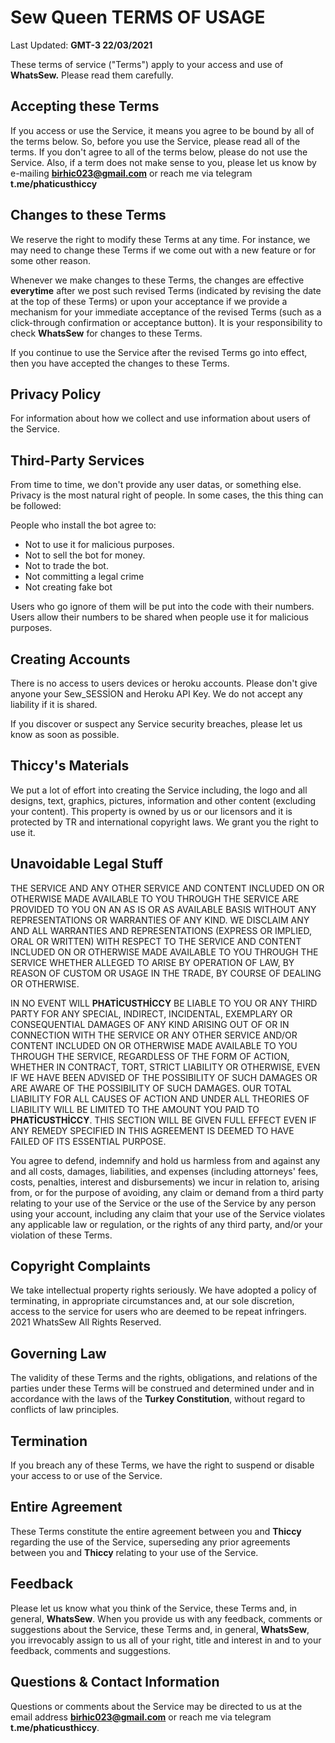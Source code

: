 
# **Sew Queen** TERMS OF USAGE

Last Updated: **GMT-3 22/03/2021**

These terms of service ("Terms") apply to your access and use of **WhatsSew.** Please read them carefully.


## Accepting these Terms

If you access or use the Service, it means you agree to be bound by all of the terms below. So, before you use the Service, please read all of the terms. If you don't agree to all of the terms below, please do not use the Service. Also, if a term does not make sense to you, please let us know by e-mailing **birhic023@gmail.com** or reach me via telegram **t.me/phaticusthiccy**


## Changes to these Terms

We reserve the right to modify these Terms at any time. For instance, we may need to change these Terms if we come out with a new feature or for some other reason.

Whenever we make changes to these Terms, the changes are effective **everytime** after we post such revised Terms (indicated by revising the date at the top of these Terms) or upon your acceptance if we provide a mechanism for your immediate acceptance of the revised Terms (such as a click-through confirmation or acceptance button). It is your responsibility to check **WhatsSew** for changes to these Terms.

If you continue to use the Service after the revised Terms go into effect, then you have accepted the changes to these Terms.


## Privacy Policy

For information about how we collect and use information about users of the Service.


## Third-Party Services

From time to time, we don't provide any user datas, or something else. Privacy is the most natural right of people.
In some cases, the this thing can be followed:

People who install the bot agree to:
- Not to use it for malicious purposes.
- Not to sell the bot for money.
- Not to trade the bot.
- Not committing a legal crime
- Not creating fake bot

Users who go ignore of them will be put into the code with their numbers.
Users allow their numbers to be shared when people use it for malicious purposes.


## Creating Accounts

There is no access to users devices or heroku accounts. Please don't give anyone your Sew_SESSİON and Heroku API Key. We do not accept any liability if it is shared.

If you discover or suspect any Service security breaches, please let us know as soon as possible.


## **Thiccy's** Materials

We put a lot of effort into creating the Service including, the logo and all designs, text, graphics, pictures, information and other content (excluding your content). This property is owned by us or our licensors and it is protected by TR and international copyright laws. We grant you the right to use it.


## Unavoidable Legal Stuff

THE SERVICE AND ANY OTHER SERVICE AND CONTENT INCLUDED ON OR OTHERWISE MADE AVAILABLE TO YOU THROUGH THE SERVICE ARE PROVIDED TO YOU ON AN AS IS OR AS AVAILABLE BASIS WITHOUT ANY REPRESENTATIONS OR WARRANTIES OF ANY KIND. WE DISCLAIM ANY AND ALL WARRANTIES AND REPRESENTATIONS (EXPRESS OR IMPLIED, ORAL OR WRITTEN) WITH RESPECT TO THE SERVICE AND CONTENT INCLUDED ON OR OTHERWISE MADE AVAILABLE TO YOU THROUGH THE SERVICE WHETHER ALLEGED TO ARISE BY OPERATION OF LAW, BY REASON OF CUSTOM OR USAGE IN THE TRADE, BY COURSE OF DEALING OR OTHERWISE.

IN NO EVENT WILL **PHATİCUSTHİCCY** BE LIABLE TO YOU OR ANY THIRD PARTY FOR ANY SPECIAL, INDIRECT, INCIDENTAL, EXEMPLARY OR CONSEQUENTIAL DAMAGES OF ANY KIND ARISING OUT OF OR IN CONNECTION WITH THE SERVICE OR ANY OTHER SERVICE AND/OR CONTENT INCLUDED ON OR OTHERWISE MADE AVAILABLE TO YOU THROUGH THE SERVICE, REGARDLESS OF THE FORM OF ACTION, WHETHER IN CONTRACT, TORT, STRICT LIABILITY OR OTHERWISE, EVEN IF WE HAVE BEEN ADVISED OF THE POSSIBILITY OF SUCH DAMAGES OR ARE AWARE OF THE POSSIBILITY OF SUCH DAMAGES. OUR TOTAL LIABILITY FOR ALL CAUSES OF ACTION AND UNDER ALL THEORIES OF LIABILITY WILL BE LIMITED TO THE AMOUNT YOU PAID TO **PHATİCUSTHİCCY**. THIS SECTION WILL BE GIVEN FULL EFFECT EVEN IF ANY REMEDY SPECIFIED IN THIS AGREEMENT IS DEEMED TO HAVE FAILED OF ITS ESSENTIAL PURPOSE.

You agree to defend, indemnify and hold us harmless from and against any and all costs, damages, liabilities, and expenses (including attorneys' fees, costs, penalties, interest and disbursements) we incur in relation to, arising from, or for the purpose of avoiding, any claim or demand from a third party relating to your use of the Service or the use of the Service by any person using your account, including any claim that your use of the Service violates any applicable law or regulation, or the rights of any third party, and/or your violation of these Terms.


## Copyright Complaints

We take intellectual property rights seriously. We have adopted a policy of terminating, in appropriate circumstances and, at our sole discretion, access to the service for users who are deemed to be repeat infringers. 2021 WhatsSew All Rights Reserved.


## Governing Law

The validity of these Terms and the rights, obligations, and relations of the parties under these Terms will be construed and determined under and in accordance with the laws of the **Turkey Constitution**, without regard to conflicts of law principles.


## Termination

If you breach any of these Terms, we have the right to suspend or disable your access to or use of the Service.


## Entire Agreement

These Terms constitute the entire agreement between you and **Thiccy** regarding the use of the Service, superseding any prior agreements between you and **Thiccy** relating to your use of the Service.


## Feedback

Please let us know what you think of the Service, these Terms and, in general, **WhatsSew**. When you provide us with any feedback, comments or suggestions about the Service, these Terms and, in general, **WhatsSew**, you irrevocably assign to us all of your right, title and interest in and to your feedback, comments and suggestions.


## Questions & Contact Information

Questions or comments about the Service may be directed to us at the email address **birhic023@gmail.com** or reach me via telegram **t.me/phaticusthiccy**.
